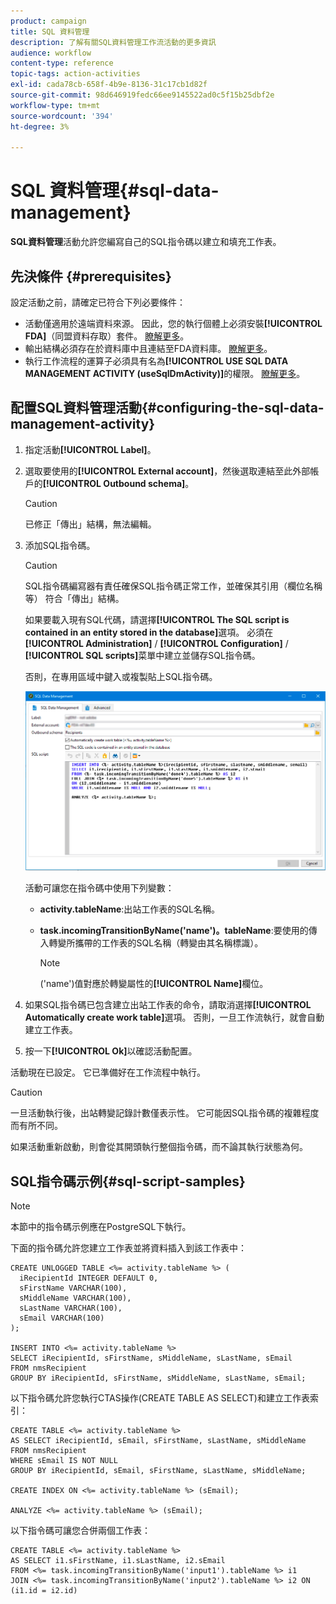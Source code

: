 ```yaml
---
product: campaign
title: SQL 資料管理
description: 了解有關SQL資料管理工作流活動的更多資訊
audience: workflow
content-type: reference
topic-tags: action-activities
exl-id: cada78cb-658f-4b9e-8136-31c17cb1d82f
source-git-commit: 98d646919fedc66ee9145522ad0c5f15b25dbf2e
workflow-type: tm+mt
source-wordcount: '394'
ht-degree: 3%

---
```


# SQL 資料管理{#sql-data-management}

**SQL資料管理**&#x200B;活動允許您編寫自己的SQL指令碼以建立和填充工作表。

## 先決條件 {#prerequisites}

設定活動之前，請確定已符合下列必要條件：

* 活動僅適用於遠端資料來源。 因此，您的執行個體上必須安裝&#x200B;**[!UICONTROL FDA]**（同盟資料存取）套件。 [瞭解更多](../../installation/using/about-fda.md)。
* 輸出結構必須存在於資料庫中且連結至FDA資料庫。 [瞭解更多](../../configuration/using/about-schema-reference.md)。
* 執行工作流程的運算子必須具有名為&#x200B;**[!UICONTROL USE SQL DATA MANAGEMENT ACTIVITY (useSqlDmActivity)]**&#x200B;的權限。 [瞭解更多](../../platform/using/access-management-named-rights.md)。

## 配置SQL資料管理活動{#configuring-the-sql-data-management-activity}

1. 指定活動&#x200B;**[!UICONTROL Label]**。
1. 選取要使用的&#x200B;**[!UICONTROL External account]**，然後選取連結至此外部帳戶的&#x200B;**[!UICONTROL Outbound schema]**。

   >[!CAUTION]
   >
   >已修正「傳出」結構，無法編輯。

1. 添加SQL指令碼。

   >[!CAUTION]
   >
   >SQL指令碼編寫器有責任確保SQL指令碼正常工作，並確保其引用（欄位名稱等） 符合「傳出」結構。

   如果要載入現有SQL代碼，請選擇&#x200B;**[!UICONTROL The SQL script is contained in an entity stored in the database]**&#x200B;選項。 必須在&#x200B;**[!UICONTROL Administration]** / **[!UICONTROL Configuration]** / **[!UICONTROL SQL scripts]**&#x200B;菜單中建立並儲存SQL指令碼。

   否則，在專用區域中鍵入或複製貼上SQL指令碼。

   ![](assets/sql_datamanagement.png)

   活動可讓您在指令碼中使用下列變數：

   * **activity.tableName**:出站工作表的SQL名稱。
   * **task.incomingTransitionByName(&#39;name&#39;)。tableName**:要使用的傳入轉變所攜帶的工作表的SQL名稱（轉變由其名稱標識）。

      >[!NOTE]
      >
      >(&#39;name&#39;)值對應於轉變屬性的&#x200B;**[!UICONTROL Name]**&#x200B;欄位。

1. 如果SQL指令碼已包含建立出站工作表的命令，請取消選擇&#x200B;**[!UICONTROL Automatically create work table]**&#x200B;選項。 否則，一旦工作流執行，就會自動建立工作表。
1. 按一下&#x200B;**[!UICONTROL Ok]**&#x200B;以確認活動配置。

活動現在已設定。 它已準備好在工作流程中執行。

>[!CAUTION]
>
>一旦活動執行後，出站轉變記錄計數僅表示性。 它可能因SQL指令碼的複雜程度而有所不同。
>  
>如果活動重新啟動，則會從其開頭執行整個指令碼，而不論其執行狀態為何。

## SQL指令碼示例{#sql-script-samples}

>[!NOTE]
>
>本節中的指令碼示例應在PostgreSQL下執行。

下面的指令碼允許您建立工作表並將資料插入到該工作表中：

```
CREATE UNLOGGED TABLE <%= activity.tableName %> (
  iRecipientId INTEGER DEFAULT 0,
  sFirstName VARCHAR(100),
  sMiddleName VARCHAR(100),
  sLastName VARCHAR(100),
  sEmail VARCHAR(100)
);

INSERT INTO <%= activity.tableName %>
SELECT iRecipientId, sFirstName, sMiddleName, sLastName, sEmail
FROM nmsRecipient
GROUP BY iRecipientId, sFirstName, sMiddleName, sLastName, sEmail;
```

以下指令碼允許您執行CTAS操作(CREATE TABLE AS SELECT)和建立工作表索引：

```
CREATE TABLE <%= activity.tableName %>
AS SELECT iRecipientId, sEmail, sFirstName, sLastName, sMiddleName
FROM nmsRecipient
WHERE sEmail IS NOT NULL
GROUP BY iRecipientId, sEmail, sFirstName, sLastName, sMiddleName;

CREATE INDEX ON <%= activity.tableName %> (sEmail);

ANALYZE <%= activity.tableName %> (sEmail);
```

以下指令碼可讓您合併兩個工作表：

```
CREATE TABLE <%= activity.tableName %>
AS SELECT i1.sFirstName, i1.sLastName, i2.sEmail
FROM <%= task.incomingTransitionByName('input1').tableName %> i1
JOIN <%= task.incomingTransitionByName('input2').tableName %> i2 ON (i1.id = i2.id)
```
